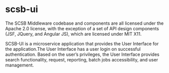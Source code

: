 # scsb-ui

The SCSB Middleware codebase and components are all licensed under the Apache 2.0 license, with the exception of a set of API design components (JSF, JQuery, and Angular JS), which are licensed under MIT X11.

SCSB-UI is a microservice application that provides the User Interface for the application.The User Interface has a user login on successful authentication. Based on the user’s privileges, the User Interface provides search functionality, request, reporting, batch jobs accessibility, and user management.
